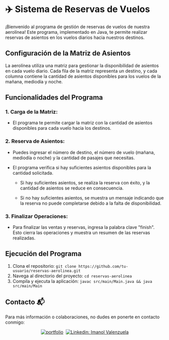 # ✈️ Sistema de Reservas de Vuelos

¡Bienvenido al programa de gestión de reservas de vuelos de nuestra aerolínea! Este programa, implementado en Java, te permite realizar reservas de asientos en los vuelos diarios hacia nuestros destinos.

## Configuración de la Matriz de Asientos

La aerolínea utiliza una matriz para gestionar la disponibilidad de asientos en cada vuelo diario. Cada fila de la matriz representa un destino, y cada columna contiene la cantidad de asientos disponibles para los vuelos de la mañana, mediodía y noche.

## Funcionalidades del Programa

### 1. Carga de la Matriz:

- El programa te permite cargar la matriz con la cantidad de asientos disponibles para cada vuelo hacia los destinos.

### 2. Reserva de Asientos:

- Puedes ingresar el número de destino, el número de vuelo (mañana, mediodía o noche) y la cantidad de pasajes que necesitas.
  
- El programa verifica si hay suficientes asientos disponibles para la cantidad solicitada.

  - Si hay suficientes asientos, se realiza la reserva con éxito, y la cantidad de asientos se reduce en consecuencia.

  - Si no hay suficientes asientos, se muestra un mensaje indicando que la reserva no puede completarse debido a la falta de disponibilidad.

### 3. Finalizar Operaciones:

- Para finalizar las ventas y reservas, ingresa la palabra clave "finish". Esto cierra las operaciones y muestra un resumen de las reservas realizadas.

## Ejecución del Programa

1. Clona el repositorio: `git clone https://github.com/tu-usuario/reservas-aerolinea.git`
2. Navega al directorio del proyecto: `cd reservas-aerolinea`
3. Compila y ejecuta la aplicación: `javac src/main/Main.java && java src/main/Main`

## Contacto 📬

Para más información o colaboraciones, no dudes en ponerte en contacto conmigo:

<div align="center">
    
[![portfolio](https://img.shields.io/badge/my_portfolio-000?style=for-the-badge&logo=ko-fi&logoColor=white&link=https://imanolvalenzuela.netlify.app/)](https://imanolvalenzuela.netlify.app/)&nbsp;
[![Linkedin: Imanol Valenzuela](https://img.shields.io/badge/-linkedin-blue?style=for-the-badge&logo=Linkedin&logoColor=white&link=https://www.linkedin.com/in/imanol-valenzuela-eguez/)](https://www.linkedin.com/in/imanol-valenzuela-eguez/)
  
</div>
